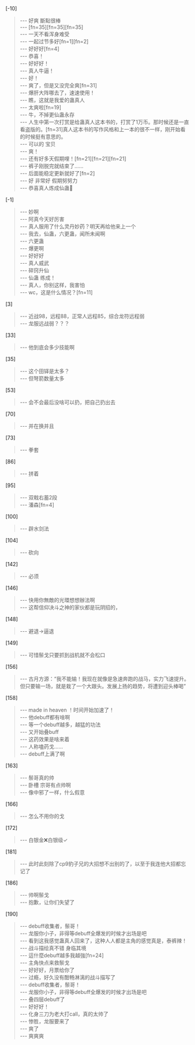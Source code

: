 
[-10] 
>--- 好爽 斷點很棒<br>
>--- [fn=35][fn=35][fn=35]<br>
>--- 一天不看浑身难受<br>
>--- 一起过节多好[fn=1][fn=2]<br>
>--- 好好好[fn=4]<br>
>--- 恭喜！<br>
>--- 好好好！<br>
>--- 真人牛逼！<br>
>--- 好！<br>
>--- 爽了，但是又没完全爽[fn=31]<br>
>--- 爆肝大阵哪去了，速速使用！<br>
>--- 瞧，这就是我爱的蛊真人<br>
>--- 太爽啦[fn=19]<br>
>--- 牛，不掉更仙蛊永存<br>
>--- 人生中第一次打赏是给蛊真人这本书的，打赏了1万币。那时候还是一直看盗版的。[fn=31]真人这本书的写作风格和上一本的很不一样，刚开始看的时候挺有意思的。<br>
>--- 可以的 宝贝<br>
>--- 爽！<br>
>--- 还有好多天假期哩！[fn=21][fn=21][fn=21]<br>
>--- 裤子刚脱完就结束了……<br>
>--- 后面能稳定更新就好了[fn=2]<br>
>--- 好 非常好 假期努努力<br>
>--- 恭喜真人炼成仙蛊🎉<br>

[-1] 
>--- 妙啊<br>
>--- 阿真今天好厉害<br>
>--- 真人服用了什么灵丹妙药？明天再给他来上一个<br>
>--- 我去，仙蛊，六更蛊，闻所未闻啊<br>
>--- 六更蛊<br>
>--- 爆更啊<br>
>--- 好好好<br>
>--- 真人威武<br>
>--- 碎窍升仙<br>
>--- 仙蛊  练成！<br>
>--- 真人，你别这样，我害怕<br>
>--- wc，这是什么情况？[fn=11]<br>

[3] 
>--- 近战98，远程88，正常人远程85，综合龙符远程弱<br>
>--- 龙服远战弱？？？<br>

[33] 
>--- 他到底会多少技能啊<br>

[35] 
>--- 这个田铎是太多？<br>
>--- 但弩箭数量太多<br>

[53] 
>--- 会不会最后没啥可以扔，把自己扔出去<br>

[70] 
>--- 并在换并且<br>

[73] 
>--- 拳套<br>

[86] 
>--- 拼着<br>

[95] 
>--- 双戟右蓄2段<br>
>--- 潘森[fn=4]<br>

[100] 
>--- 辟水剑法<br>

[104] 
>--- 砍向<br>

[142] 
>--- 必须<br>

[146] 
>--- 快用你無敵的光環想想辦法啊<br>
>--- 这帮信仰决斗之神的家伙都是玩阴招的，<br>

[148] 
>--- 避退→逼退<br>

[149] 
>--- 可惜鬃戈只要抓到战机就不会松口<br>

[156] 
>--- 古月方源：“我不能输！我现在就像是急速奔跑的战马，实力飞速提升。但只要输一场，就是栽了一个大跟头。发展上扬的趋势，将遭到迎头棒喝”<br>

[158] 
>--- made in heaven ！时间开始加速了！<br>
>--- 他debuff都有啥啊<br>
>--- 等一个debuff越多，越猛的功法<br>
>--- 又开始叠buff<br>
>--- 这药效果是啥来着<br>
>--- 人称嗑药戈……<br>
>--- debuff上满了啊<br>

[163] 
>--- 鬃哥真的帅<br>
>--- 卧槽 宗哥有点帅啊<br>
>--- 像中邪了一样，什么假意<br>

[166] 
>--- 怎么不用你的戈<br>

[172] 
>--- 白银金❌白银级✓<br>

[181] 
>--- 此时此刻除了cp9豹子兄的大招想不出别的了，以至于我连他大招都忘记了<br>

[186] 
>--- 帅啊鬃戈<br>
>--- 抱歉，让你们失望了<br>

[190] 
>--- debuff收集者，鬃哥！<br>
>--- 龙服你小子，非得等debuff全爆发的时候才出场是吧<br>
>--- 看到这我感觉蛊真人回来了，这种人人都是主角的感觉真是，泰裤辣！<br>
>--- 战斗描绘真不错 身临其境<br>
>--- 這什麼debuff越多我越強[fn=24]<br>
>--- 主角快点来救鬃戈<br>
>--- 好好好，月票给你了<br>
>--- 过瘾，好久没有酣畅淋漓的战斗描写了<br>
>--- debuff收集者，鬃哥！<br>
>--- 龙服你小子，非得等debuff全爆发的时候才出场是吧<br>
>--- 叠四层debuff了<br>
>--- 好好好！<br>
>--- 化身三刀为老大打call，真的太帅了<br>
>--- 惨胜，龙服要来了<br>
>--- 爽了<br>
>--- 爽爽爽<br>
